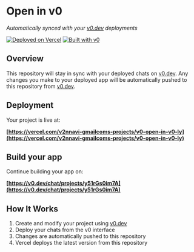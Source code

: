 # Open in v0

*Automatically synced with your [v0.dev](https://v0.dev) deployments*

[![Deployed on Vercel](https://img.shields.io/badge/Deployed%20on-Vercel-black?style=for-the-badge&logo=vercel)](https://vercel.com/v2nnavi-gmailcoms-projects/v0-open-in-v0-ly)
[![Built with v0](https://img.shields.io/badge/Built%20with-v0.dev-black?style=for-the-badge)](https://v0.dev/chat/projects/y51rGs0im7A)

## Overview

This repository will stay in sync with your deployed chats on [v0.dev](https://v0.dev).
Any changes you make to your deployed app will be automatically pushed to this repository from [v0.dev](https://v0.dev).

## Deployment

Your project is live at:

**[https://vercel.com/v2nnavi-gmailcoms-projects/v0-open-in-v0-ly](https://vercel.com/v2nnavi-gmailcoms-projects/v0-open-in-v0-ly)**

## Build your app

Continue building your app on:

**[https://v0.dev/chat/projects/y51rGs0im7A](https://v0.dev/chat/projects/y51rGs0im7A)**

## How It Works

1. Create and modify your project using [v0.dev](https://v0.dev)
2. Deploy your chats from the v0 interface
3. Changes are automatically pushed to this repository
4. Vercel deploys the latest version from this repository